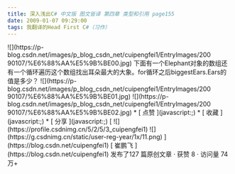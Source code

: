 ```yaml
---
title: 深入浅出C# 中文版 图文皆译 第四章 类型和引用 page155
date: 2009-01-07 09:29:00
tags: 我翻译的Head First C#（习作）
---
```

<?xml:namespace prefix = o ns = "urn:schemas-microsoft-com:office:office" />

![](https://p-blog.csdn.net/images/p_blog_csdn_net/cuipengfei1/EntryImages/200
90107/%E6%88%AA%E5%9B%BE00.jpg)

下面有一个Elephant对象的数组还有一个循环遍历这个数组找出耳朵最大的大象。for循环之后biggestEars.Ears的值是多少？

![](https://p-blog.csdn.net/images/p_blog_csdn_net/cuipengfei1/EntryImages/200
90107/%E6%88%AA%E5%9B%BE01.jpg)

![](https://p-blog.csdn.net/images/p_blog_csdn_net/cuipengfei1/EntryImages/200
90107/%E6%88%AA%E5%9B%BE02.jpg)

  * [ 点赞  ](javascript:;)
  * [ 收藏  ](javascript:;)
  * [ 分享 ](javascript:;)

[ ![](https://profile.csdnimg.cn/5/2/5/3_cuipengfei1)
![](https://g.csdnimg.cn/static/user-reg-year/1x/11.png)
](https://blog.csdn.net/cuipengfei1)

[ 崔鹏飞 ](https://blog.csdn.net/cuipengfei1)

发布了127 篇原创文章  ·  获赞 8  ·  访问量 74万+

